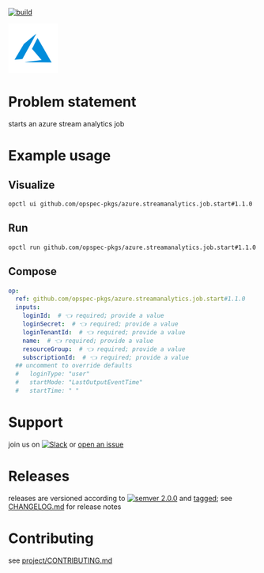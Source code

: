 [![build](https://github.com/opspec-pkgs/azure.streamanalytics.job.start/actions/workflows/build.yml/badge.svg)](https://github.com/opspec-pkgs/azure.streamanalytics.job.start/actions/workflows/build.yml)


<img src="icon.svg" alt="icon" height="100px">

# Problem statement

starts an azure stream analytics job

# Example usage

## Visualize

```shell
opctl ui github.com/opspec-pkgs/azure.streamanalytics.job.start#1.1.0
```

## Run

```
opctl run github.com/opspec-pkgs/azure.streamanalytics.job.start#1.1.0
```

## Compose

```yaml
op:
  ref: github.com/opspec-pkgs/azure.streamanalytics.job.start#1.1.0
  inputs:
    loginId:  # 👈 required; provide a value
    loginSecret:  # 👈 required; provide a value
    loginTenantId:  # 👈 required; provide a value
    name:  # 👈 required; provide a value
    resourceGroup:  # 👈 required; provide a value
    subscriptionId:  # 👈 required; provide a value
  ## uncomment to override defaults
  #   loginType: "user"
  #   startMode: "LastOutputEventTime"
  #   startTime: " "
```

# Support

join us on
[![Slack](https://img.shields.io/badge/slack-opctl-E01563.svg)](https://join.slack.com/t/opctl/shared_invite/zt-51zodvjn-Ul_UXfkhqYLWZPQTvNPp5w)
or
[open an issue](https://github.com/opspec-pkgs/azure.streamanalytics.job.start/issues)

# Releases

releases are versioned according to
[![semver 2.0.0](https://img.shields.io/badge/semver-2.0.0-brightgreen.svg)](http://semver.org/spec/v2.0.0.html)
and [tagged](https://git-scm.com/book/en/v2/Git-Basics-Tagging); see
[CHANGELOG.md](CHANGELOG.md) for release notes

# Contributing

see
[project/CONTRIBUTING.md](https://github.com/opspec-pkgs/project/blob/main/CONTRIBUTING.md)
